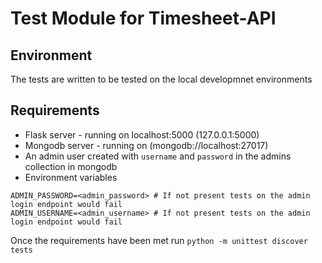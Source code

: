 # Test Module for Timesheet-API

## Environment
The tests are written to be tested on the local developmnet environments

## Requirements
* Flask server - running on localhost:5000 (127.0.0.1:5000)
* Mongodb server - running on (mongodb://localhost:27017)
* An admin user created with `username` and `password` in the admins collection in mongodb
* Environment variables
```
ADMIN_PASSWORD=<admin_password> # If not present tests on the admin login endpoint would fail
ADMIN_USERNAME=<admin_username> # If not present tests on the admin login endpoint would fail
```


Once the requirements have been met run `python -m unittest discover tests`
